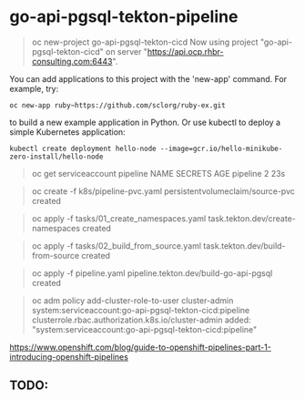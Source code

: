 # go-api-pgsql-tekton-pipeline


> oc new-project go-api-pgsql-tekton-cicd
Now using project "go-api-pgsql-tekton-cicd" on server "https://api.ocp.rhbr-consulting.com:6443".

You can add applications to this project with the 'new-app' command. For example, try:

    oc new-app ruby~https://github.com/sclorg/ruby-ex.git

to build a new example application in Python. Or use kubectl to deploy a simple Kubernetes application:

    kubectl create deployment hello-node --image=gcr.io/hello-minikube-zero-install/hello-node

>  oc get serviceaccount pipeline
NAME       SECRETS   AGE
pipeline   2         23s

> oc create -f k8s/pipeline-pvc.yaml
persistentvolumeclaim/source-pvc created

> oc apply -f tasks/01_create_namespaces.yaml
task.tekton.dev/create-namespaces created

> oc apply -f tasks/02_build_from_source.yaml
task.tekton.dev/build-from-source created

> oc apply -f pipeline.yaml
pipeline.tekton.dev/build-go-api-pgsql created

> oc adm policy add-cluster-role-to-user cluster-admin system:serviceaccount:go-api-pgsql-tekton-cicd:pipeline
clusterrole.rbac.authorization.k8s.io/cluster-admin added: "system:serviceaccount:go-api-pgsql-tekton-cicd:pipeline"

https://www.openshift.com/blog/guide-to-openshift-pipelines-part-1-introducing-openshift-pipelines

TODO:
- 